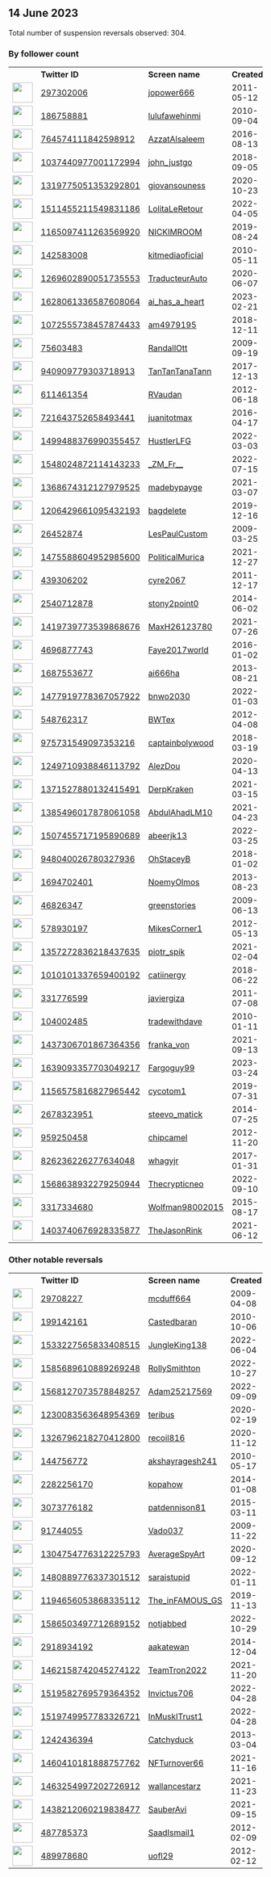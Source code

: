 
## 14 June 2023
Total number of suspension reversals observed: 304.

### By follower count
<table><tr><th></th><th align="left">Twitter ID</th><th align="left">Screen name</th>
<th align="left">Created</th><th align="left">Status</th><th align="left">Suspended</th><th align="left">Followers</th>
<tr><td><a href="https://pbs.twimg.com/profile_images/1633756666658185216/vD3hO_r5_normal.jpg"><img src="https://pbs.twimg.com/profile_images/1633756666658185216/vD3hO_r5_normal.jpg" width="40px" height="40px" align="center"/></a></td><td><a href="https://twitter.com/intent/user?user_id=297302006">297302006</a></td><td><a href="https://twitter.com/jopower666">jopower666</a></td><td>2011-05-12</td><td align="center"></td><td>2023-04-23</td><td>565639</td></tr>
<tr><td><a href="https://pbs.twimg.com/profile_images/1253972995758006272/OB-8pBpL_normal.jpg"><img src="https://pbs.twimg.com/profile_images/1253972995758006272/OB-8pBpL_normal.jpg" width="40px" height="40px" align="center"/></a></td><td><a href="https://twitter.com/intent/user?user_id=186758881">186758881</a></td><td><a href="https://twitter.com/lulufawehinmi">lulufawehinmi</a></td><td>2010-09-04</td><td align="center"></td><td>2023-01-29</td><td>54850</td></tr>
<tr><td><a href="https://pbs.twimg.com/profile_images/1577289040906403842/7BNAqPrc_normal.jpg"><img src="https://pbs.twimg.com/profile_images/1577289040906403842/7BNAqPrc_normal.jpg" width="40px" height="40px" align="center"/></a></td><td><a href="https://twitter.com/intent/user?user_id=764574111842598912">764574111842598912</a></td><td><a href="https://twitter.com/AzzatAlsaleem">AzzatAlsaleem</a></td><td>2016-08-13</td><td align="center"></td><td>2023-03-21</td><td>30063</td></tr>
<tr><td><a href="https://pbs.twimg.com/profile_images/1668938915401674754/PsT8JQo9_normal.jpg"><img src="https://pbs.twimg.com/profile_images/1668938915401674754/PsT8JQo9_normal.jpg" width="40px" height="40px" align="center"/></a></td><td><a href="https://twitter.com/intent/user?user_id=1037440977001172994">1037440977001172994</a></td><td><a href="https://twitter.com/john_justgo">john_justgo</a></td><td>2018-09-05</td><td align="center"></td><td></td><td>13959</td></tr>
<tr><td><a href="https://pbs.twimg.com/profile_images/1664333227035598864/PKptya0s_normal.jpg"><img src="https://pbs.twimg.com/profile_images/1664333227035598864/PKptya0s_normal.jpg" width="40px" height="40px" align="center"/></a></td><td><a href="https://twitter.com/intent/user?user_id=1319775051353292801">1319775051353292801</a></td><td><a href="https://twitter.com/giovansouness">giovansouness</a></td><td>2020-10-23</td><td align="center"></td><td>2023-05-30</td><td>13698</td></tr>
<tr><td><a href="https://pbs.twimg.com/profile_images/1626731029129056256/ib9qCCbo_normal.jpg"><img src="https://pbs.twimg.com/profile_images/1626731029129056256/ib9qCCbo_normal.jpg" width="40px" height="40px" align="center"/></a></td><td><a href="https://twitter.com/intent/user?user_id=1511455211549831186">1511455211549831186</a></td><td><a href="https://twitter.com/LolitaLeRetour">LolitaLeRetour</a></td><td>2022-04-05</td><td align="center"></td><td>2023-06-09</td><td>7301</td></tr>
<tr><td><a href="https://pbs.twimg.com/profile_images/1667360387753181184/pQeJxER7_normal.jpg"><img src="https://pbs.twimg.com/profile_images/1667360387753181184/pQeJxER7_normal.jpg" width="40px" height="40px" align="center"/></a></td><td><a href="https://twitter.com/intent/user?user_id=1165097411263569920">1165097411263569920</a></td><td><a href="https://twitter.com/NICKIMROOM">NICKIMROOM</a></td><td>2019-08-24</td><td align="center"></td><td>2023-05-17</td><td>6336</td></tr>
<tr><td><a href="https://pbs.twimg.com/profile_images/1640377096760352768/RGr2a3v__normal.jpg"><img src="https://pbs.twimg.com/profile_images/1640377096760352768/RGr2a3v__normal.jpg" width="40px" height="40px" align="center"/></a></td><td><a href="https://twitter.com/intent/user?user_id=142583008">142583008</a></td><td><a href="https://twitter.com/kitmediaoficial">kitmediaoficial</a></td><td>2010-05-11</td><td align="center"></td><td>2023-06-06</td><td>5516</td></tr>
<tr><td><a href="https://pbs.twimg.com/profile_images/1667844020943351809/Zye4b-2p_normal.jpg"><img src="https://pbs.twimg.com/profile_images/1667844020943351809/Zye4b-2p_normal.jpg" width="40px" height="40px" align="center"/></a></td><td><a href="https://twitter.com/intent/user?user_id=1269602890051735553">1269602890051735553</a></td><td><a href="https://twitter.com/TraducteurAuto">TraducteurAuto</a></td><td>2020-06-07</td><td align="center"></td><td>2022-03-17</td><td>5410</td></tr>
<tr><td><a href="https://pbs.twimg.com/profile_images/1636660398484258821/6-oePTwP_normal.jpg"><img src="https://pbs.twimg.com/profile_images/1636660398484258821/6-oePTwP_normal.jpg" width="40px" height="40px" align="center"/></a></td><td><a href="https://twitter.com/intent/user?user_id=1628061336587608064">1628061336587608064</a></td><td><a href="https://twitter.com/ai_has_a_heart">ai_has_a_heart</a></td><td>2023-02-21</td><td align="center"></td><td>2023-06-05</td><td>4092</td></tr>
<tr><td><a href="https://pbs.twimg.com/profile_images/1653495366619222041/1BMeArjt_normal.jpg"><img src="https://pbs.twimg.com/profile_images/1653495366619222041/1BMeArjt_normal.jpg" width="40px" height="40px" align="center"/></a></td><td><a href="https://twitter.com/intent/user?user_id=1072555738457874433">1072555738457874433</a></td><td><a href="https://twitter.com/am4979195">am4979195</a></td><td>2018-12-11</td><td align="center"></td><td>2023-05-25</td><td>3881</td></tr>
<tr><td><a href="https://pbs.twimg.com/profile_images/2915420493/0ed71835c97d3028c8305de8c075fc99_normal.png"><img src="https://pbs.twimg.com/profile_images/2915420493/0ed71835c97d3028c8305de8c075fc99_normal.png" width="40px" height="40px" align="center"/></a></td><td><a href="https://twitter.com/intent/user?user_id=75603483">75603483</a></td><td><a href="https://twitter.com/RandallOtt">RandallOtt</a></td><td>2009-09-19</td><td align="center">🔒</td><td>2022-05-06</td><td>3309</td></tr>
<tr><td><a href="https://pbs.twimg.com/profile_images/1590370333961363456/U23nbN2h_normal.jpg"><img src="https://pbs.twimg.com/profile_images/1590370333961363456/U23nbN2h_normal.jpg" width="40px" height="40px" align="center"/></a></td><td><a href="https://twitter.com/intent/user?user_id=940909779303718913">940909779303718913</a></td><td><a href="https://twitter.com/TanTanTanaTann">TanTanTanaTann</a></td><td>2017-12-13</td><td align="center"></td><td>2022-11-13</td><td>3234</td></tr>
<tr><td><a href="https://pbs.twimg.com/profile_images/1277106823183687681/JuqpzW88_normal.jpg"><img src="https://pbs.twimg.com/profile_images/1277106823183687681/JuqpzW88_normal.jpg" width="40px" height="40px" align="center"/></a></td><td><a href="https://twitter.com/intent/user?user_id=611461354">611461354</a></td><td><a href="https://twitter.com/RVaudan">RVaudan</a></td><td>2012-06-18</td><td align="center">🔒</td><td>2023-05-02</td><td>2689</td></tr>
<tr><td><a href="https://pbs.twimg.com/profile_images/1487852897450737675/WrhPtA3-_normal.jpg"><img src="https://pbs.twimg.com/profile_images/1487852897450737675/WrhPtA3-_normal.jpg" width="40px" height="40px" align="center"/></a></td><td><a href="https://twitter.com/intent/user?user_id=721643752658493441">721643752658493441</a></td><td><a href="https://twitter.com/juanitotmax">juanitotmax</a></td><td>2016-04-17</td><td align="center"></td><td>2022-08-19</td><td>2609</td></tr>
<tr><td><a href="https://pbs.twimg.com/profile_images/1640081024704032773/bMc2aEgp_normal.jpg"><img src="https://pbs.twimg.com/profile_images/1640081024704032773/bMc2aEgp_normal.jpg" width="40px" height="40px" align="center"/></a></td><td><a href="https://twitter.com/intent/user?user_id=1499488376990355457">1499488376990355457</a></td><td><a href="https://twitter.com/HustlerLFG">HustlerLFG</a></td><td>2022-03-03</td><td align="center"></td><td>2023-06-03</td><td>2505</td></tr>
<tr><td><a href="https://pbs.twimg.com/profile_images/1670547164005646337/wU77Bb03_normal.jpg"><img src="https://pbs.twimg.com/profile_images/1670547164005646337/wU77Bb03_normal.jpg" width="40px" height="40px" align="center"/></a></td><td><a href="https://twitter.com/intent/user?user_id=1548024872114143233">1548024872114143233</a></td><td><a href="https://twitter.com/_ZM_Fr__">_ZM_Fr__</a></td><td>2022-07-15</td><td align="center"></td><td>2023-02-18</td><td>2442</td></tr>
<tr><td><a href="https://pbs.twimg.com/profile_images/1668434514551382016/dcCMYUav_normal.jpg"><img src="https://pbs.twimg.com/profile_images/1668434514551382016/dcCMYUav_normal.jpg" width="40px" height="40px" align="center"/></a></td><td><a href="https://twitter.com/intent/user?user_id=1368674312127979525">1368674312127979525</a></td><td><a href="https://twitter.com/madebypayge">madebypayge</a></td><td>2021-03-07</td><td align="center"></td><td>2022-11-12</td><td>2436</td></tr>
<tr><td><a href="https://pbs.twimg.com/profile_images/1671581733169315841/hJURPqqC_normal.jpg"><img src="https://pbs.twimg.com/profile_images/1671581733169315841/hJURPqqC_normal.jpg" width="40px" height="40px" align="center"/></a></td><td><a href="https://twitter.com/intent/user?user_id=1206429661095432193">1206429661095432193</a></td><td><a href="https://twitter.com/bagdelete">bagdelete</a></td><td>2019-12-16</td><td align="center"></td><td>2023-06-01</td><td>2223</td></tr>
<tr><td><a href="https://pbs.twimg.com/profile_images/1038313030356938752/bM1A7-22_normal.jpg"><img src="https://pbs.twimg.com/profile_images/1038313030356938752/bM1A7-22_normal.jpg" width="40px" height="40px" align="center"/></a></td><td><a href="https://twitter.com/intent/user?user_id=26452874">26452874</a></td><td><a href="https://twitter.com/LesPaulCustom">LesPaulCustom</a></td><td>2009-03-25</td><td align="center"></td><td></td><td>2207</td></tr>
<tr><td><a href="https://pbs.twimg.com/profile_images/1636456090077372416/180k99az_normal.jpg"><img src="https://pbs.twimg.com/profile_images/1636456090077372416/180k99az_normal.jpg" width="40px" height="40px" align="center"/></a></td><td><a href="https://twitter.com/intent/user?user_id=1475588604952985600">1475588604952985600</a></td><td><a href="https://twitter.com/PoliticalMurica">PoliticalMurica</a></td><td>2021-12-27</td><td align="center"></td><td>2023-05-28</td><td>1973</td></tr>
<tr><td><a href="https://pbs.twimg.com/profile_images/1671624976934289410/1lSQEthE_normal.jpg"><img src="https://pbs.twimg.com/profile_images/1671624976934289410/1lSQEthE_normal.jpg" width="40px" height="40px" align="center"/></a></td><td><a href="https://twitter.com/intent/user?user_id=439306202">439306202</a></td><td><a href="https://twitter.com/cyre2067">cyre2067</a></td><td>2011-12-17</td><td align="center"></td><td>2022-03-27</td><td>1927</td></tr>
<tr><td><a href="https://pbs.twimg.com/profile_images/1495078621475651588/VKV8vlpT_normal.jpg"><img src="https://pbs.twimg.com/profile_images/1495078621475651588/VKV8vlpT_normal.jpg" width="40px" height="40px" align="center"/></a></td><td><a href="https://twitter.com/intent/user?user_id=2540712878">2540712878</a></td><td><a href="https://twitter.com/stony2point0">stony2point0</a></td><td>2014-06-02</td><td align="center"></td><td>2022-12-02</td><td>1849</td></tr>
<tr><td><a href="https://pbs.twimg.com/profile_images/1652259804369371137/FrJfchPR_normal.jpg"><img src="https://pbs.twimg.com/profile_images/1652259804369371137/FrJfchPR_normal.jpg" width="40px" height="40px" align="center"/></a></td><td><a href="https://twitter.com/intent/user?user_id=1419739773539868676">1419739773539868676</a></td><td><a href="https://twitter.com/MaxH26123780">MaxH26123780</a></td><td>2021-07-26</td><td align="center"></td><td>2023-03-06</td><td>1843</td></tr>
<tr><td><a href="https://pbs.twimg.com/profile_images/735336698528333825/fSpvnTJv_normal.jpg"><img src="https://pbs.twimg.com/profile_images/735336698528333825/fSpvnTJv_normal.jpg" width="40px" height="40px" align="center"/></a></td><td><a href="https://twitter.com/intent/user?user_id=4696877743">4696877743</a></td><td><a href="https://twitter.com/Faye2017world">Faye2017world</a></td><td>2016-01-02</td><td align="center"></td><td></td><td>1812</td></tr>
<tr><td><a href="https://pbs.twimg.com/profile_images/1343810729527435265/_WDtAAAl_normal.jpg"><img src="https://pbs.twimg.com/profile_images/1343810729527435265/_WDtAAAl_normal.jpg" width="40px" height="40px" align="center"/></a></td><td><a href="https://twitter.com/intent/user?user_id=1687553677">1687553677</a></td><td><a href="https://twitter.com/ai666ha">ai666ha</a></td><td>2013-08-21</td><td align="center">👋</td><td></td><td>1770</td></tr>
<tr><td><a href="https://pbs.twimg.com/profile_images/1477921411331198978/nLaXEbnY_normal.jpg"><img src="https://pbs.twimg.com/profile_images/1477921411331198978/nLaXEbnY_normal.jpg" width="40px" height="40px" align="center"/></a></td><td><a href="https://twitter.com/intent/user?user_id=1477919778367057922">1477919778367057922</a></td><td><a href="https://twitter.com/bnwo2030">bnwo2030</a></td><td>2022-01-03</td><td align="center"></td><td>2023-06-02</td><td>1757</td></tr>
<tr><td><a href="https://pbs.twimg.com/profile_images/1668948997355057154/m0fbMByx_normal.jpg"><img src="https://pbs.twimg.com/profile_images/1668948997355057154/m0fbMByx_normal.jpg" width="40px" height="40px" align="center"/></a></td><td><a href="https://twitter.com/intent/user?user_id=548762317">548762317</a></td><td><a href="https://twitter.com/BWTex">BWTex</a></td><td>2012-04-08</td><td align="center"></td><td></td><td>1734</td></tr>
<tr><td><a href="https://pbs.twimg.com/profile_images/1486925454338576388/1hZ3aUVJ_normal.jpg"><img src="https://pbs.twimg.com/profile_images/1486925454338576388/1hZ3aUVJ_normal.jpg" width="40px" height="40px" align="center"/></a></td><td><a href="https://twitter.com/intent/user?user_id=975731549097353216">975731549097353216</a></td><td><a href="https://twitter.com/captainbolywood">captainbolywood</a></td><td>2018-03-19</td><td align="center"></td><td>2022-08-06</td><td>1733</td></tr>
<tr><td><a href="https://pbs.twimg.com/profile_images/1672010150436040704/S5Gcv8z0_normal.jpg"><img src="https://pbs.twimg.com/profile_images/1672010150436040704/S5Gcv8z0_normal.jpg" width="40px" height="40px" align="center"/></a></td><td><a href="https://twitter.com/intent/user?user_id=1249710938846113792">1249710938846113792</a></td><td><a href="https://twitter.com/AlezDou">AlezDou</a></td><td>2020-04-13</td><td align="center"></td><td>2022-04-11</td><td>1663</td></tr>
<tr><td><a href="https://pbs.twimg.com/profile_images/1666939904285081600/ehw2f1gp_normal.jpg"><img src="https://pbs.twimg.com/profile_images/1666939904285081600/ehw2f1gp_normal.jpg" width="40px" height="40px" align="center"/></a></td><td><a href="https://twitter.com/intent/user?user_id=1371527880132415491">1371527880132415491</a></td><td><a href="https://twitter.com/DerpKraken">DerpKraken</a></td><td>2021-03-15</td><td align="center"></td><td>2023-05-27</td><td>1636</td></tr>
<tr><td><a href="https://pbs.twimg.com/profile_images/1667265140633358480/qzHIl_mh_normal.jpg"><img src="https://pbs.twimg.com/profile_images/1667265140633358480/qzHIl_mh_normal.jpg" width="40px" height="40px" align="center"/></a></td><td><a href="https://twitter.com/intent/user?user_id=1385496017878061058">1385496017878061058</a></td><td><a href="https://twitter.com/AbdulAhadLM10">AbdulAhadLM10</a></td><td>2021-04-23</td><td align="center"></td><td>2023-06-01</td><td>1559</td></tr>
<tr><td><a href="https://pbs.twimg.com/profile_images/1672773998294323200/cFzAb3Z7_normal.jpg"><img src="https://pbs.twimg.com/profile_images/1672773998294323200/cFzAb3Z7_normal.jpg" width="40px" height="40px" align="center"/></a></td><td><a href="https://twitter.com/intent/user?user_id=1507455717195890689">1507455717195890689</a></td><td><a href="https://twitter.com/abeerjk13">abeerjk13</a></td><td>2022-03-25</td><td align="center"></td><td>2023-06-04</td><td>1511</td></tr>
<tr><td><a href="https://pbs.twimg.com/profile_images/1518713384874741792/Lfc5isS7_normal.jpg"><img src="https://pbs.twimg.com/profile_images/1518713384874741792/Lfc5isS7_normal.jpg" width="40px" height="40px" align="center"/></a></td><td><a href="https://twitter.com/intent/user?user_id=948040026780327936">948040026780327936</a></td><td><a href="https://twitter.com/OhStaceyB">OhStaceyB</a></td><td>2018-01-02</td><td align="center"></td><td>2022-09-09</td><td>1495</td></tr>
<tr><td><a href="https://pbs.twimg.com/profile_images/1613800767944531969/9pu7SGqd_normal.jpg"><img src="https://pbs.twimg.com/profile_images/1613800767944531969/9pu7SGqd_normal.jpg" width="40px" height="40px" align="center"/></a></td><td><a href="https://twitter.com/intent/user?user_id=1694702401">1694702401</a></td><td><a href="https://twitter.com/NoemyOlmos">NoemyOlmos</a></td><td>2013-08-23</td><td align="center"></td><td>2023-05-30</td><td>1470</td></tr>
<tr><td><a href="https://pbs.twimg.com/profile_images/1669084004430086150/axnjYr5s_normal.jpg"><img src="https://pbs.twimg.com/profile_images/1669084004430086150/axnjYr5s_normal.jpg" width="40px" height="40px" align="center"/></a></td><td><a href="https://twitter.com/intent/user?user_id=46826347">46826347</a></td><td><a href="https://twitter.com/greenstories">greenstories</a></td><td>2009-06-13</td><td align="center"></td><td></td><td>1417</td></tr>
<tr><td><a href="https://pbs.twimg.com/profile_images/1163059733668012033/9ptWCzr0_normal.jpg"><img src="https://pbs.twimg.com/profile_images/1163059733668012033/9ptWCzr0_normal.jpg" width="40px" height="40px" align="center"/></a></td><td><a href="https://twitter.com/intent/user?user_id=578930197">578930197</a></td><td><a href="https://twitter.com/MikesCorner1">MikesCorner1</a></td><td>2012-05-13</td><td align="center"></td><td></td><td>1310</td></tr>
<tr><td><a href="https://pbs.twimg.com/profile_images/1509829086474125323/VpmaPf2y_normal.jpg"><img src="https://pbs.twimg.com/profile_images/1509829086474125323/VpmaPf2y_normal.jpg" width="40px" height="40px" align="center"/></a></td><td><a href="https://twitter.com/intent/user?user_id=1357272836218437635">1357272836218437635</a></td><td><a href="https://twitter.com/piotr_spik">piotr_spik</a></td><td>2021-02-04</td><td align="center"></td><td>2023-06-02</td><td>1227</td></tr>
<tr><td><a href="https://pbs.twimg.com/profile_images/1669341884173492224/otilQ-Te_normal.jpg"><img src="https://pbs.twimg.com/profile_images/1669341884173492224/otilQ-Te_normal.jpg" width="40px" height="40px" align="center"/></a></td><td><a href="https://twitter.com/intent/user?user_id=1010101337659400192">1010101337659400192</a></td><td><a href="https://twitter.com/catiinergy">catiinergy</a></td><td>2018-06-22</td><td align="center"></td><td></td><td>1226</td></tr>
<tr><td><a href="https://pbs.twimg.com/profile_images/1454847802996109313/WenwAjBc_normal.jpg"><img src="https://pbs.twimg.com/profile_images/1454847802996109313/WenwAjBc_normal.jpg" width="40px" height="40px" align="center"/></a></td><td><a href="https://twitter.com/intent/user?user_id=331776599">331776599</a></td><td><a href="https://twitter.com/javiergiza">javiergiza</a></td><td>2011-07-08</td><td align="center"></td><td>2022-08-19</td><td>1225</td></tr>
<tr><td><a href="https://pbs.twimg.com/profile_images/683717604800856064/IHTwFL_m_normal.jpg"><img src="https://pbs.twimg.com/profile_images/683717604800856064/IHTwFL_m_normal.jpg" width="40px" height="40px" align="center"/></a></td><td><a href="https://twitter.com/intent/user?user_id=104002485">104002485</a></td><td><a href="https://twitter.com/tradewithdave">tradewithdave</a></td><td>2010-01-11</td><td align="center"></td><td></td><td>1172</td></tr>
<tr><td><a href="https://pbs.twimg.com/profile_images/1437308072842698752/WM595t6W_normal.jpg"><img src="https://pbs.twimg.com/profile_images/1437308072842698752/WM595t6W_normal.jpg" width="40px" height="40px" align="center"/></a></td><td><a href="https://twitter.com/intent/user?user_id=1437306701867364356">1437306701867364356</a></td><td><a href="https://twitter.com/franka_von">franka_von</a></td><td>2021-09-13</td><td align="center"></td><td>2022-08-10</td><td>1171</td></tr>
<tr><td><a href="https://pbs.twimg.com/profile_images/1639402344302403591/uJxy6SAk_normal.jpg"><img src="https://pbs.twimg.com/profile_images/1639402344302403591/uJxy6SAk_normal.jpg" width="40px" height="40px" align="center"/></a></td><td><a href="https://twitter.com/intent/user?user_id=1639093357703049217">1639093357703049217</a></td><td><a href="https://twitter.com/Fargoguy99">Fargoguy99</a></td><td>2023-03-24</td><td align="center"></td><td>2023-06-01</td><td>1036</td></tr>
<tr><td><a href="https://pbs.twimg.com/profile_images/1476616255306096656/Ib6hDd9x_normal.jpg"><img src="https://pbs.twimg.com/profile_images/1476616255306096656/Ib6hDd9x_normal.jpg" width="40px" height="40px" align="center"/></a></td><td><a href="https://twitter.com/intent/user?user_id=1156575816827965442">1156575816827965442</a></td><td><a href="https://twitter.com/cycotom1">cycotom1</a></td><td>2019-07-31</td><td align="center"></td><td>2023-01-05</td><td>934</td></tr>
<tr><td><a href="https://pbs.twimg.com/profile_images/1529861366286278661/buLsEfOv_normal.jpg"><img src="https://pbs.twimg.com/profile_images/1529861366286278661/buLsEfOv_normal.jpg" width="40px" height="40px" align="center"/></a></td><td><a href="https://twitter.com/intent/user?user_id=2678323951">2678323951</a></td><td><a href="https://twitter.com/steevo_matick">steevo_matick</a></td><td>2014-07-25</td><td align="center"></td><td>2023-05-28</td><td>887</td></tr>
<tr><td><a href="https://pbs.twimg.com/profile_images/1347928777351962624/2aMBsCHc_normal.jpg"><img src="https://pbs.twimg.com/profile_images/1347928777351962624/2aMBsCHc_normal.jpg" width="40px" height="40px" align="center"/></a></td><td><a href="https://twitter.com/intent/user?user_id=959250458">959250458</a></td><td><a href="https://twitter.com/chipcamel">chipcamel</a></td><td>2012-11-20</td><td align="center"></td><td></td><td>880</td></tr>
<tr><td><a href="https://pbs.twimg.com/profile_images/1671350122553171970/syS1zk6A_normal.jpg"><img src="https://pbs.twimg.com/profile_images/1671350122553171970/syS1zk6A_normal.jpg" width="40px" height="40px" align="center"/></a></td><td><a href="https://twitter.com/intent/user?user_id=826236226277634048">826236226277634048</a></td><td><a href="https://twitter.com/whagyjr">whagyjr</a></td><td>2017-01-31</td><td align="center"></td><td>2023-05-29</td><td>851</td></tr>
<tr><td><a href="https://pbs.twimg.com/profile_images/1569896901780340736/6UX9ad2h_normal.jpg"><img src="https://pbs.twimg.com/profile_images/1569896901780340736/6UX9ad2h_normal.jpg" width="40px" height="40px" align="center"/></a></td><td><a href="https://twitter.com/intent/user?user_id=1568638932279250944">1568638932279250944</a></td><td><a href="https://twitter.com/Thecrypticneo">Thecrypticneo</a></td><td>2022-09-10</td><td align="center"></td><td>2023-05-12</td><td>839</td></tr>
<tr><td><a href="https://pbs.twimg.com/profile_images/1346121740733222912/v6xIQ22N_normal.jpg"><img src="https://pbs.twimg.com/profile_images/1346121740733222912/v6xIQ22N_normal.jpg" width="40px" height="40px" align="center"/></a></td><td><a href="https://twitter.com/intent/user?user_id=3317334680">3317334680</a></td><td><a href="https://twitter.com/Wolfman98002015">Wolfman98002015</a></td><td>2015-08-17</td><td align="center"></td><td>2023-05-28</td><td>806</td></tr>
<tr><td><a href="https://pbs.twimg.com/profile_images/1456344856024993794/roO1u265_normal.jpg"><img src="https://pbs.twimg.com/profile_images/1456344856024993794/roO1u265_normal.jpg" width="40px" height="40px" align="center"/></a></td><td><a href="https://twitter.com/intent/user?user_id=1403740676928335877">1403740676928335877</a></td><td><a href="https://twitter.com/TheJasonRink">TheJasonRink</a></td><td>2021-06-12</td><td align="center"></td><td></td><td>784</td></tr>
</table>

### Other notable reversals
<table><tr><th></th><th align="left">Twitter ID</th><th align="left">Screen name</th>
<th align="left">Created</th><th align="left">Status</th><th align="left">Suspended</th><th align="left">Followers</th>
<tr><td><a href="https://pbs.twimg.com/profile_images/1658623266053935105/k22t_XRh_normal.jpg"><img src="https://pbs.twimg.com/profile_images/1658623266053935105/k22t_XRh_normal.jpg" width="40px" height="40px" align="center"/></a></td><td><a href="https://twitter.com/intent/user?user_id=29708227">29708227</a></td><td><a href="https://twitter.com/mcduff664">mcduff664</a></td><td>2009-04-08</td><td align="center"></td><td>2023-05-28</td><td>166</td></tr>
<tr><td><a href="https://pbs.twimg.com/profile_images/1517543865644896256/V5yfyjBO_normal.jpg"><img src="https://pbs.twimg.com/profile_images/1517543865644896256/V5yfyjBO_normal.jpg" width="40px" height="40px" align="center"/></a></td><td><a href="https://twitter.com/intent/user?user_id=199142161">199142161</a></td><td><a href="https://twitter.com/Castedbaran">Castedbaran</a></td><td>2010-10-06</td><td align="center"></td><td>2023-05-28</td><td>28</td></tr>
<tr><td><a href="https://pbs.twimg.com/profile_images/1533228099306934272/J7MGMV0N_normal.jpg"><img src="https://pbs.twimg.com/profile_images/1533228099306934272/J7MGMV0N_normal.jpg" width="40px" height="40px" align="center"/></a></td><td><a href="https://twitter.com/intent/user?user_id=1533227565833408515">1533227565833408515</a></td><td><a href="https://twitter.com/JungleKing138">JungleKing138</a></td><td>2022-06-04</td><td align="center"></td><td>2022-12-12</td><td>22</td></tr>
<tr><td><a href="https://pbs.twimg.com/profile_images/1586317648605827072/OZXANHKO_normal.jpg"><img src="https://pbs.twimg.com/profile_images/1586317648605827072/OZXANHKO_normal.jpg" width="40px" height="40px" align="center"/></a></td><td><a href="https://twitter.com/intent/user?user_id=1585689610889269248">1585689610889269248</a></td><td><a href="https://twitter.com/RollySmithton">RollySmithton</a></td><td>2022-10-27</td><td align="center"></td><td>2022-11-07</td><td>21</td></tr>
<tr><td><a href="https://pbs.twimg.com/profile_images/1668700725193461762/b7OD3ZxO_normal.jpg"><img src="https://pbs.twimg.com/profile_images/1668700725193461762/b7OD3ZxO_normal.jpg" width="40px" height="40px" align="center"/></a></td><td><a href="https://twitter.com/intent/user?user_id=1568127073578848257">1568127073578848257</a></td><td><a href="https://twitter.com/Adam25217569">Adam25217569</a></td><td>2022-09-09</td><td align="center"></td><td>2023-06-08</td><td>586</td></tr>
<tr><td><a href="https://pbs.twimg.com/profile_images/1611013560775372803/Yw2IBJOm_normal.jpg"><img src="https://pbs.twimg.com/profile_images/1611013560775372803/Yw2IBJOm_normal.jpg" width="40px" height="40px" align="center"/></a></td><td><a href="https://twitter.com/intent/user?user_id=1230083563648954369">1230083563648954369</a></td><td><a href="https://twitter.com/teribus">teribus</a></td><td>2020-02-19</td><td align="center"></td><td>2023-05-28</td><td>144</td></tr>
<tr><td><a href="https://pbs.twimg.com/profile_images/1569679984981118977/ds7B-7OX_normal.jpg"><img src="https://pbs.twimg.com/profile_images/1569679984981118977/ds7B-7OX_normal.jpg" width="40px" height="40px" align="center"/></a></td><td><a href="https://twitter.com/intent/user?user_id=1326796218270412800">1326796218270412800</a></td><td><a href="https://twitter.com/recoil816">recoil816</a></td><td>2020-11-12</td><td align="center">🔒</td><td>2022-12-30</td><td>2</td></tr>
<tr><td><a href="https://pbs.twimg.com/profile_images/1119229327952859141/sIgjb2El_normal.jpg"><img src="https://pbs.twimg.com/profile_images/1119229327952859141/sIgjb2El_normal.jpg" width="40px" height="40px" align="center"/></a></td><td><a href="https://twitter.com/intent/user?user_id=144756772">144756772</a></td><td><a href="https://twitter.com/akshayragesh241">akshayragesh241</a></td><td>2010-05-17</td><td align="center"></td><td>2023-05-31</td><td>65</td></tr>
<tr><td><a href="https://pbs.twimg.com/profile_images/1672277497403125763/j1Qvk4AK_normal.jpg"><img src="https://pbs.twimg.com/profile_images/1672277497403125763/j1Qvk4AK_normal.jpg" width="40px" height="40px" align="center"/></a></td><td><a href="https://twitter.com/intent/user?user_id=2282256170">2282256170</a></td><td><a href="https://twitter.com/kopahow">kopahow</a></td><td>2014-01-08</td><td align="center"></td><td>2022-06-29</td><td>68</td></tr>
<tr><td><a href="https://pbs.twimg.com/profile_images/576120156323213312/k0F6QrMv_normal.jpeg"><img src="https://pbs.twimg.com/profile_images/576120156323213312/k0F6QrMv_normal.jpeg" width="40px" height="40px" align="center"/></a></td><td><a href="https://twitter.com/intent/user?user_id=3073776182">3073776182</a></td><td><a href="https://twitter.com/patdennison81">patdennison81</a></td><td>2015-03-11</td><td align="center"></td><td>2023-06-01</td><td>36</td></tr>
<tr><td><a href="https://pbs.twimg.com/profile_images/1666888651647623169/NqG-p-3m_normal.jpg"><img src="https://pbs.twimg.com/profile_images/1666888651647623169/NqG-p-3m_normal.jpg" width="40px" height="40px" align="center"/></a></td><td><a href="https://twitter.com/intent/user?user_id=91744055">91744055</a></td><td><a href="https://twitter.com/Vado037">Vado037</a></td><td>2009-11-22</td><td align="center">🔒</td><td>2023-03-28</td><td>13</td></tr>
<tr><td><a href="https://pbs.twimg.com/profile_images/1437698241844310016/cy8Ks8If_normal.jpg"><img src="https://pbs.twimg.com/profile_images/1437698241844310016/cy8Ks8If_normal.jpg" width="40px" height="40px" align="center"/></a></td><td><a href="https://twitter.com/intent/user?user_id=1304754776312225793">1304754776312225793</a></td><td><a href="https://twitter.com/AverageSpyArt">AverageSpyArt</a></td><td>2020-09-12</td><td align="center"></td><td>2023-05-28</td><td>268</td></tr>
<tr><td><a href="https://pbs.twimg.com/profile_images/1629766648969273345/bdr5O7xn_normal.jpg"><img src="https://pbs.twimg.com/profile_images/1629766648969273345/bdr5O7xn_normal.jpg" width="40px" height="40px" align="center"/></a></td><td><a href="https://twitter.com/intent/user?user_id=1480889776337301512">1480889776337301512</a></td><td><a href="https://twitter.com/saraistupid">saraistupid</a></td><td>2022-01-11</td><td align="center"></td><td>2023-03-27</td><td>153</td></tr>
<tr><td><a href="https://pbs.twimg.com/profile_images/1663291246712872962/6--v9YnC_normal.jpg"><img src="https://pbs.twimg.com/profile_images/1663291246712872962/6--v9YnC_normal.jpg" width="40px" height="40px" align="center"/></a></td><td><a href="https://twitter.com/intent/user?user_id=1194656053868335112">1194656053868335112</a></td><td><a href="https://twitter.com/The_inFAMOUS_GS">The_inFAMOUS_GS</a></td><td>2019-11-13</td><td align="center"></td><td>2023-05-28</td><td>463</td></tr>
<tr><td><a href="https://pbs.twimg.com/profile_images/1586503633423564800/hUiqs1_A_normal.jpg"><img src="https://pbs.twimg.com/profile_images/1586503633423564800/hUiqs1_A_normal.jpg" width="40px" height="40px" align="center"/></a></td><td><a href="https://twitter.com/intent/user?user_id=1586503497712689152">1586503497712689152</a></td><td><a href="https://twitter.com/notjabbed">notjabbed</a></td><td>2022-10-29</td><td align="center"></td><td>2022-12-28</td><td>14</td></tr>
<tr><td><a href="https://pbs.twimg.com/profile_images/1338221430471737344/jX5uzDk5_normal.jpg"><img src="https://pbs.twimg.com/profile_images/1338221430471737344/jX5uzDk5_normal.jpg" width="40px" height="40px" align="center"/></a></td><td><a href="https://twitter.com/intent/user?user_id=2918934192">2918934192</a></td><td><a href="https://twitter.com/aakatewan">aakatewan</a></td><td>2014-12-04</td><td align="center"></td><td>2023-06-01</td><td>29</td></tr>
<tr><td><a href="https://pbs.twimg.com/profile_images/1489304961431355392/tH9VuKxE_normal.jpg"><img src="https://pbs.twimg.com/profile_images/1489304961431355392/tH9VuKxE_normal.jpg" width="40px" height="40px" align="center"/></a></td><td><a href="https://twitter.com/intent/user?user_id=1462158742045274122">1462158742045274122</a></td><td><a href="https://twitter.com/TeamTron2022">TeamTron2022</a></td><td>2021-11-20</td><td align="center"></td><td>2023-02-02</td><td>43</td></tr>
<tr><td><a href="https://pbs.twimg.com/profile_images/1523175147170983936/jAD-Vc-J_normal.jpg"><img src="https://pbs.twimg.com/profile_images/1523175147170983936/jAD-Vc-J_normal.jpg" width="40px" height="40px" align="center"/></a></td><td><a href="https://twitter.com/intent/user?user_id=1519582769579364352">1519582769579364352</a></td><td><a href="https://twitter.com/Invictus706">Invictus706</a></td><td>2022-04-28</td><td align="center"></td><td>2022-11-21</td><td>54</td></tr>
<tr><td><a href="https://pbs.twimg.com/profile_images/1584257640779186179/AI2QVrOL_normal.jpg"><img src="https://pbs.twimg.com/profile_images/1584257640779186179/AI2QVrOL_normal.jpg" width="40px" height="40px" align="center"/></a></td><td><a href="https://twitter.com/intent/user?user_id=1519749957783326721">1519749957783326721</a></td><td><a href="https://twitter.com/InMuskITrust1">InMuskITrust1</a></td><td>2022-04-28</td><td align="center"></td><td>2023-06-09</td><td>106</td></tr>
<tr><td><a href="https://pbs.twimg.com/profile_images/1461246965019205637/nUS5IMsI_normal.jpg"><img src="https://pbs.twimg.com/profile_images/1461246965019205637/nUS5IMsI_normal.jpg" width="40px" height="40px" align="center"/></a></td><td><a href="https://twitter.com/intent/user?user_id=1242436394">1242436394</a></td><td><a href="https://twitter.com/Catchyduck">Catchyduck</a></td><td>2013-03-04</td><td align="center"></td><td>2023-06-02</td><td>47</td></tr>
<tr><td><a href="https://pbs.twimg.com/profile_images/1460411877218041858/zZU3xBG1_normal.jpg"><img src="https://pbs.twimg.com/profile_images/1460411877218041858/zZU3xBG1_normal.jpg" width="40px" height="40px" align="center"/></a></td><td><a href="https://twitter.com/intent/user?user_id=1460410181888757762">1460410181888757762</a></td><td><a href="https://twitter.com/NFTurnover66">NFTurnover66</a></td><td>2021-11-16</td><td align="center"></td><td>2023-02-03</td><td>64</td></tr>
<tr><td><a href="https://pbs.twimg.com/profile_images/1489392352343076865/Uxsj6InE_normal.jpg"><img src="https://pbs.twimg.com/profile_images/1489392352343076865/Uxsj6InE_normal.jpg" width="40px" height="40px" align="center"/></a></td><td><a href="https://twitter.com/intent/user?user_id=1463254997202726912">1463254997202726912</a></td><td><a href="https://twitter.com/wallancestarz">wallancestarz</a></td><td>2021-11-23</td><td align="center"></td><td>2023-02-06</td><td>11</td></tr>
<tr><td><a href="https://pbs.twimg.com/profile_images/1650672600987713537/-zfeckqk_normal.jpg"><img src="https://pbs.twimg.com/profile_images/1650672600987713537/-zfeckqk_normal.jpg" width="40px" height="40px" align="center"/></a></td><td><a href="https://twitter.com/intent/user?user_id=1438212060219838477">1438212060219838477</a></td><td><a href="https://twitter.com/SauberAvi">SauberAvi</a></td><td>2021-09-15</td><td align="center"></td><td>2023-05-18</td><td>590</td></tr>
<tr><td><a href="https://abs.twimg.com/sticky/default_profile_images/default_profile_normal.png"><img src="https://abs.twimg.com/sticky/default_profile_images/default_profile_normal.png" width="40px" height="40px" align="center"/></a></td><td><a href="https://twitter.com/intent/user?user_id=487785373">487785373</a></td><td><a href="https://twitter.com/SaadIsmail1">SaadIsmail1</a></td><td>2012-02-09</td><td align="center"></td><td>2023-05-23</td><td>1</td></tr>
<tr><td><a href="https://pbs.twimg.com/profile_images/1601347479785689088/x6K7bFNL_normal.jpg"><img src="https://pbs.twimg.com/profile_images/1601347479785689088/x6K7bFNL_normal.jpg" width="40px" height="40px" align="center"/></a></td><td><a href="https://twitter.com/intent/user?user_id=489978680">489978680</a></td><td><a href="https://twitter.com/uofl29">uofl29</a></td><td>2012-02-12</td><td align="center"></td><td>2023-06-10</td><td>29</td></tr>
</table>
